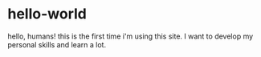 # hello-world
hello, humans!
this is the first time i'm using this site. I want to develop my personal skills and learn a lot.
